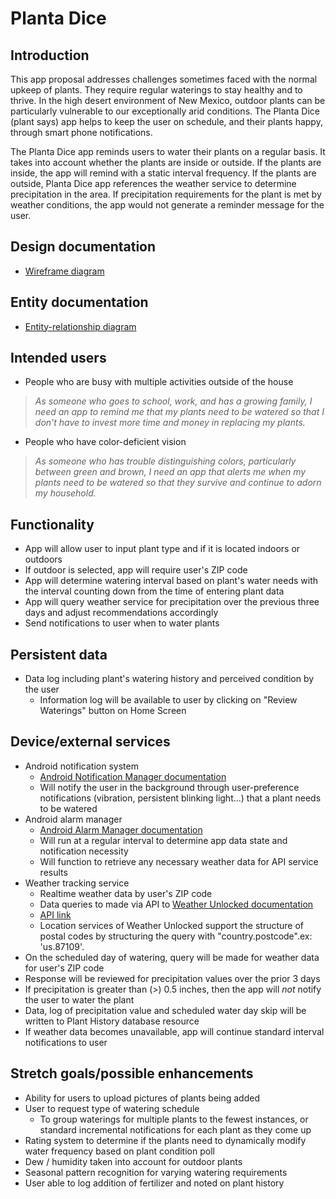 # Planta Dice

## Introduction
This app proposal addresses challenges sometimes faced with the normal upkeep of plants. They require regular waterings to stay healthy and to thrive. In the high desert environment of New Mexico, outdoor plants can be particularly vulnerable to our exceptionally arid conditions. The Planta Dice (plant says) app helps to keep the user on schedule, and their plants happy, through smart phone notifications.

The Planta Dice app reminds users to water their plants on a regular basis. It takes into account whether the plants are inside or outside. If the plants are inside, the app will remind with a static interval frequency. If the plants are outside, Planta Dice app references the weather service to determine precipitation in the area. If precipitation requirements for the plant is met by weather conditions, the app would not generate a reminder message for the user.

## Design documentation

* [Wireframe diagram](wireframe.md)

## Entity documentation

* [Entity-relationship diagram](erd.md)

## Intended users

* People who are busy with multiple activities outside of the house

>_As someone who goes to school, work, and has a growing family, I need an app to remind me that my plants need to be watered so that I don't have to invest more time and money in replacing my plants._  

* People who have color-deficient vision

>_As someone who has trouble distinguishing colors, particularly between green and brown, I need an app that alerts me when my plants need to be watered so that they survive and continue to adorn my household._

## Functionality

* App will allow user to input plant type and if it is located indoors or outdoors
* If outdoor is selected, app will require user's ZIP code
* App will determine watering interval based on plant's water needs with the interval counting down from the time of entering plant data
* App will query weather service for precipitation over the previous three days and adjust recommendations accordingly
* Send notifications to user when to water plants


## Persistent data

* Data log including plant's watering history and perceived condition by the user
    * Information log will be available to user by clicking on "Review Waterings" button on Home Screen


## Device/external services

* Android notification system
    * [Android Notification Manager documentation](https://developer.android.com/reference/android/app/NotificationManager?hl=en)
    * Will notify the user in the background through user-preference notifications (vibration, persistent blinking light...) that a plant needs to be watered 
* Android alarm manager
    * [Android Alarm Manager documentation](https://developer.android.com/reference/android/app/AlarmManager?hl=en)
    * Will run at a regular interval to determine app data state and notification necessity
    * Will function to retrieve any necessary weather data for API service results
* Weather tracking service
    * Realtime weather data by user's ZIP code
    * Data queries to made via API to [Weather Unlocked documentation](https://developer.weatherunlocked.com/documentation/localweather)
    * [API link](http://api.weatherunlocked.com/)
    * Location services of Weather Unlocked support the structure of postal codes by structuring the query with "country.postcode".ex: 'us.87109'.
* On the scheduled day of watering, query will be made for weather data for user's ZIP code
* Response will be reviewed for precipitation values over the prior 3 days
* If precipitation is greater than (>) 0.5 inches, then the app will _not_ notify the user to water the plant
* Data, log of precipitation value and scheduled water day skip will be written to Plant History database resource
* If weather data becomes unavailable, app will continue standard interval notifications to user

## Stretch goals/possible enhancements

* Ability for users to upload pictures of plants being added
* User to request type of watering schedule
  * To group waterings for multiple plants to the fewest instances, or standard incremental notifications for each plant as they come up
* Rating system to determine if the plants need to dynamically modify water frequency based on plant condition poll
* Dew / humidity taken into account for outdoor plants
* Seasonal pattern recognition for varying watering requirements
* User able to log addition of fertilizer and noted on plant history
